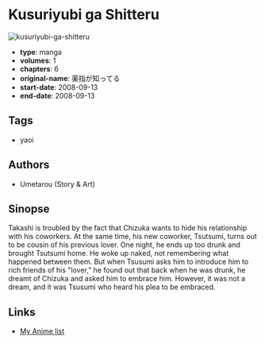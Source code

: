 # Kusuriyubi ga Shitteru

![kusuriyubi-ga-shitteru](https://cdn.myanimelist.net/images/manga/2/204452.jpg)

-   **type**: manga
-   **volumes**: 1
-   **chapters**: 6
-   **original-name**: 薬指が知ってる
-   **start-date**: 2008-09-13
-   **end-date**: 2008-09-13

## Tags

-   yaoi

## Authors

-   Umetarou (Story & Art)

## Sinopse

Takashi is troubled by the fact that Chizuka wants to hide his relationship with his coworkers. At the same time, his new coworker, Tsutsumi, turns out to be cousin of his previous lover. One night, he ends up too drunk and brought Tsutsumi home. He woke up naked, not remembering what happened between them. But when Tsusumi asks him to introduce him to rich friends of his "lover," he found out that back when he was drunk, he dreamt of Chizuka and asked him to embrace him. However, it was not a dream, and it was Tsusumi who heard his plea to be embraced.

## Links

-   [My Anime list](https://myanimelist.net/manga/35735/Kusuriyubi_ga_Shitteru)

